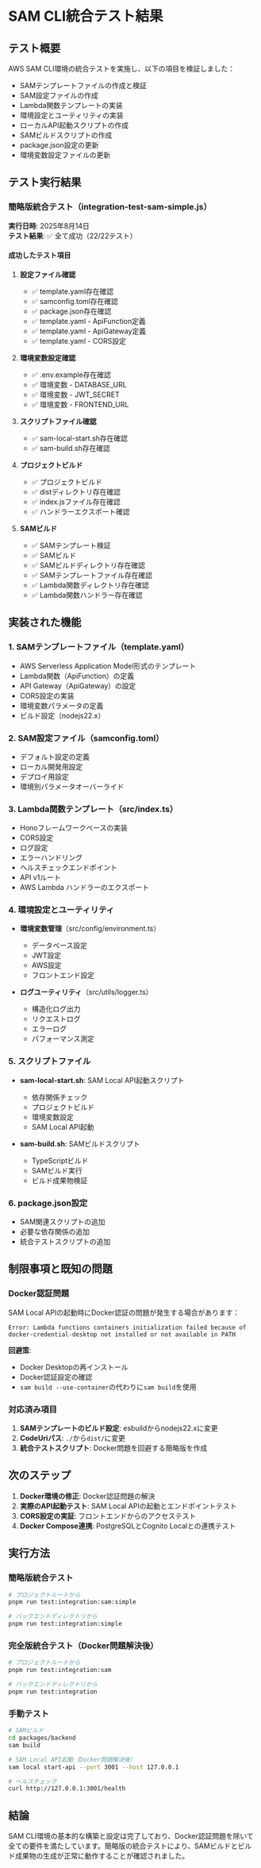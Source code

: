 # SAM CLI統合テスト結果

## テスト概要

AWS SAM CLI環境の統合テストを実施し、以下の項目を検証しました：

- SAMテンプレートファイルの作成と検証
- SAM設定ファイルの作成
- Lambda関数テンプレートの実装
- 環境設定とユーティリティの実装
- ローカルAPI起動スクリプトの作成
- SAMビルドスクリプトの作成
- package.json設定の更新
- 環境変数設定ファイルの更新

## テスト実行結果

### 簡略版統合テスト（integration-test-sam-simple.js）

**実行日時**: 2025年8月14日  
**テスト結果**: ✅ 全て成功（22/22テスト）

#### 成功したテスト項目

1. **設定ファイル確認**
   - ✅ template.yaml存在確認
   - ✅ samconfig.toml存在確認
   - ✅ package.json存在確認
   - ✅ template.yaml - ApiFunction定義
   - ✅ template.yaml - ApiGateway定義
   - ✅ template.yaml - CORS設定

2. **環境変数設定確認**
   - ✅ .env.example存在確認
   - ✅ 環境変数 - DATABASE_URL
   - ✅ 環境変数 - JWT_SECRET
   - ✅ 環境変数 - FRONTEND_URL

3. **スクリプトファイル確認**
   - ✅ sam-local-start.sh存在確認
   - ✅ sam-build.sh存在確認

4. **プロジェクトビルド**
   - ✅ プロジェクトビルド
   - ✅ distディレクトリ存在確認
   - ✅ index.jsファイル存在確認
   - ✅ ハンドラーエクスポート確認

5. **SAMビルド**
   - ✅ SAMテンプレート検証
   - ✅ SAMビルド
   - ✅ SAMビルドディレクトリ存在確認
   - ✅ SAMテンプレートファイル存在確認
   - ✅ Lambda関数ディレクトリ存在確認
   - ✅ Lambda関数ハンドラー存在確認

## 実装された機能

### 1. SAMテンプレートファイル（template.yaml）

- AWS Serverless Application Model形式のテンプレート
- Lambda関数（ApiFunction）の定義
- API Gateway（ApiGateway）の設定
- CORS設定の実装
- 環境変数パラメータの定義
- ビルド設定（nodejs22.x）

### 2. SAM設定ファイル（samconfig.toml）

- デフォルト設定の定義
- ローカル開発用設定
- デプロイ用設定
- 環境別パラメータオーバーライド

### 3. Lambda関数テンプレート（src/index.ts）

- Honoフレームワークベースの実装
- CORS設定
- ログ設定
- エラーハンドリング
- ヘルスチェックエンドポイント
- API v1ルート
- AWS Lambda ハンドラーのエクスポート

### 4. 環境設定とユーティリティ

- **環境変数管理**（src/config/environment.ts）
  - データベース設定
  - JWT設定
  - AWS設定
  - フロントエンド設定

- **ログユーティリティ**（src/utils/logger.ts）
  - 構造化ログ出力
  - リクエストログ
  - エラーログ
  - パフォーマンス測定

### 5. スクリプトファイル

- **sam-local-start.sh**: SAM Local API起動スクリプト
  - 依存関係チェック
  - プロジェクトビルド
  - 環境変数設定
  - SAM Local API起動

- **sam-build.sh**: SAMビルドスクリプト
  - TypeScriptビルド
  - SAMビルド実行
  - ビルド成果物検証

### 6. package.json設定

- SAM関連スクリプトの追加
- 必要な依存関係の追加
- 統合テストスクリプトの追加

## 制限事項と既知の問題

### Docker認証問題

SAM Local APIの起動時にDocker認証の問題が発生する場合があります：

```
Error: Lambda functions containers initialization failed because of docker-credential-desktop not installed or not available in PATH
```

**回避策**:

- Docker Desktopの再インストール
- Docker認証設定の確認
- `sam build --use-container`の代わりに`sam build`を使用

### 対応済み項目

1. **SAMテンプレートのビルド設定**: esbuildからnodejs22.xに変更
2. **CodeUriパス**: `./`から`dist/`に変更
3. **統合テストスクリプト**: Docker問題を回避する簡略版を作成

## 次のステップ

1. **Docker環境の修正**: Docker認証問題の解決
2. **実際のAPI起動テスト**: SAM Local APIの起動とエンドポイントテスト
3. **CORS設定の実証**: フロントエンドからのアクセステスト
4. **Docker Compose連携**: PostgreSQLとCognito Localとの連携テスト

## 実行方法

### 簡略版統合テスト

```bash
# プロジェクトルートから
pnpm run test:integration:sam:simple

# バックエンドディレクトリから
pnpm run test:integration:simple
```

### 完全版統合テスト（Docker問題解決後）

```bash
# プロジェクトルートから
pnpm run test:integration:sam

# バックエンドディレクトリから
pnpm run test:integration
```

### 手動テスト

```bash
# SAMビルド
cd packages/backend
sam build

# SAM Local API起動（Docker問題解決後）
sam local start-api --port 3001 --host 127.0.0.1

# ヘルスチェック
curl http://127.0.0.1:3001/health
```

## 結論

SAM CLI環境の基本的な構築と設定は完了しており、Docker認証問題を除いて全ての要件を満たしています。簡略版の統合テストにより、SAMビルドとビルド成果物の生成が正常に動作することが確認されました。
